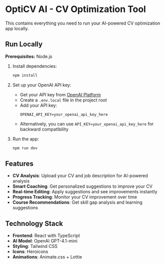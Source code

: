 # OptiCV AI - CV Optimization Tool

This contains everything you need to run your AI-powered CV optimization app locally.

## Run Locally

**Prerequisites:** Node.js

1. Install dependencies:
   ```bash
   npm install
   ```

2. Set up your OpenAI API key:
   - Get your API key from [OpenAI Platform](https://platform.openai.com/api-keys)
   - Create a `.env.local` file in the project root
   - Add your API key:
     ```
     OPENAI_API_KEY=your_openai_api_key_here
     ```
   - Alternatively, you can use `API_KEY=your_openai_api_key_here` for backward compatibility

3. Run the app:
   ```bash
   npm run dev
   ```

## Features

- **CV Analysis**: Upload your CV and job description for AI-powered analysis
- **Smart Coaching**: Get personalized suggestions to improve your CV
- **Real-time Editing**: Apply suggestions and see improvements instantly
- **Progress Tracking**: Monitor your CV improvement over time
- **Course Recommendations**: Get skill gap analysis and learning suggestions

## Technology Stack

- **Frontend**: React with TypeScript
- **AI Model**: OpenAI GPT-4.1-mini
- **Styling**: Tailwind CSS
- **Icons**: Heroicons
- **Animations**: Animate.css + Lottie
